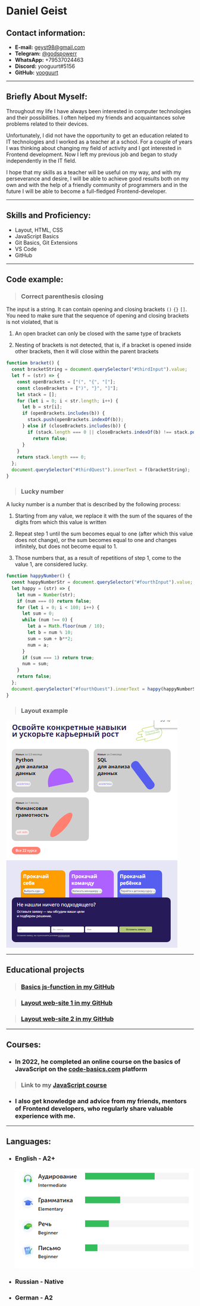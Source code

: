 # **Daniel Geist**

## **Contact information:**
   + **E-mail:** geyst98@gmail.com
   + **Telegram:** [@godspowerr](https://t.me/godspowerr)
   + **WhatsApp:** +79537024463
   + **Discord:** yooguurt#5156
   + **GitHub:** [yooguurt](https://github.com/yooguurt)
  
---

## **Briefly About Myself:**
Throughout my life I have always been interested in computer technologies and their possibilities. I often helped my friends and acquaintances solve problems related to their devices.

Unfortunately, I did not have the opportunity to get an education related to IT technologies and I worked as a teacher at a school.
For a couple of years I was thinking about changing my field of activity and I got interested in Frontend development.
Now I left my previous job and began to study independently in the IT field.

I hope that my skills as a teacher will be useful on my way, and with my perseverance and desire, I will be able to achieve good results both on my own and with the help of a friendly community of programmers and in the future I will be able to become a full-fledged Frontend-developer.

---
## **Skills and Proficiency:**
  - Layout, HTML, CSS
  - JavaScript Basics
  - Git Basics, Git Extensions
  - VS Code
  - GitHub
  
---
## **Code example:**

> ### **Correct parenthesis closing**

The input is a string. It can contain opening and closing brackets `()` `{}` `[]`. You need to make sure that the sequence of opening and closing brackets is not violated, that is

1) An open bracket can only be closed with the same type of brackets

2) Nesting of brackets is not detected, that is, if a bracket is opened inside other brackets, then it will close within the parent brackets


```js
function bracket() {
  const bracketString = document.querySelector("#thirdInput").value;
  let f = (str) => {
    const openBrackets = ["(", "{", "["];
    const closeBrackets = [")", "}", "]"];
    let stack = [];
    for (let i = 0; i < str.length; i++) {
      let b = str[i];
      if (openBrackets.includes(b)) {
        stack.push(openBrackets.indexOf(b));
      } else if (closeBrackets.includes(b)) {
        if (stack.length === 0 || closeBrackets.indexOf(b) !== stack.pop())
          return false;
      }
    }
    return stack.length === 0;
  };
  document.querySelector("#thirdQuest").innerText = f(bracketString);
}
```

> ### **Lucky number** 

A lucky number is a number that is described by the following process:

1) Starting from any value, we replace it with the sum of the squares of the digits from which this value is written

2) Repeat step 1 until the sum becomes equal to one (after which this value does not change), or the sum becomes equal to one and changes infinitely, but does not become equal to 1.

3) Those numbers that, as a result of repetitions of step 1, come to the value 1, are considered lucky.

```js
function happyNumber() {
  const happyNumberStr = document.querySelector("#fourthInput").value;
  let happy = (str) => {
    let num = Number(str);
    if (num === 0) return false;
    for (let i = 0; i < 100; i++) {
      let sum = 0;
      while (num !== 0) {
        let a = Math.floor(num / 10);
        let b = num % 10;
        sum = sum + b**2;
        num = a;
      }
      if (sum === 1) return true;
      num = sum;
    }
    return false;
  };
  document.querySelector("#fourthQuest").innerText = happy(happyNumberStr);
}
```
> ### **Layout example**

![layout](/img/layout.PNG)

---
## **Educational projects**

> ### **[Basics js-function in my GitHub](https://github.com/yooguurt/JS-scripts1)**

> ### **[Layout web-site 1 in my GitHub](https://github.com/yooguurt/layout1)**

> ### **[Layout web-site 2 in my GitHub](https://github.com/yooguurt/layout2)**

---
## **Courses:**
* ### In 2022, he completed an online course on the basics of JavaScript on the [code-basics.com](code-basics.com) platform

> ###  Link to my [JavaScript course](https://code-basics.com/ru/languages/javascript)

* ### I also get knowledge and advice from my friends, mentors of Frontend developers, who regularly share valuable experience with me.

---
## **Languages:**
+ ### English - A2+
  ![eng](img/eng.PNG)
+ ### Russian - Native
+ ### German - A2
